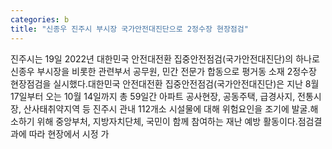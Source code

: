 ```yaml
---
categories: b
title: "신종우 진주시 부시장 국가안전대진단으로 2정수장 현장점검"
---
```

진주시는 19일 2022년 대한민국 안전대전환 집중안전점검(국가안전대진단)의 하나로 신종우 부시장을 비롯한 관련부서 공무원, 민간 전문가 합동으로 평거동 소재 2정수장 현장점검을 실시했다.대한민국 안전대전환 집중안전점검(국가안전대진단)은 지난 8월 17일부터 오는 10월 14일까지 총 59일간 아파트 공사현장, 공동주택, 급경사지, 전통시장, 산사태취약지역 등 진주시 관내 112개소 시설물에 대해 위험요인을 조기에 발굴․해소하기 위해 중앙부처, 지방자치단체, 국민이 함께 참여하는 재난 예방 활동이다.점검결과에 따라 현장에서 시정 가